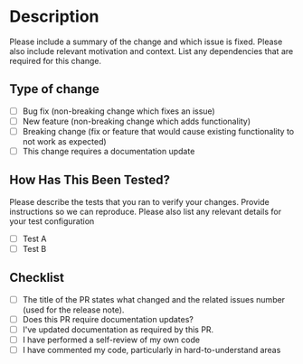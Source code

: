 # Description

Please include a summary of the change and which issue is fixed. Please also include relevant motivation and context. List any dependencies that are required for this change.

## Type of change

- [ ] Bug fix (non-breaking change which fixes an issue)
- [ ] New feature (non-breaking change which adds functionality)
- [ ] Breaking change (fix or feature that would cause existing functionality to not work as expected)
- [ ] This change requires a documentation update

## How Has This Been Tested?

Please describe the tests that you ran to verify your changes. Provide instructions so we can reproduce. Please also list any relevant details for your test configuration

- [ ] Test A
- [ ] Test B

## Checklist

- [ ] The title of the PR states what changed and the related issues number (used for the release note).
- [ ] Does this PR require documentation updates?
- [ ] I've updated documentation as required by this PR.
- [ ] I have performed a self-review of my own code
- [ ] I have commented my code, particularly in hard-to-understand areas
